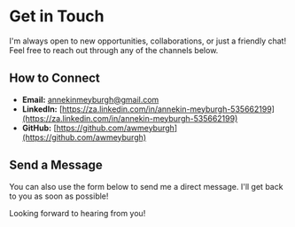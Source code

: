 # Get in Touch

I'm always open to new opportunities, collaborations, or just a friendly chat! Feel free to reach out through any of the channels below.

## How to Connect

*   **Email:** [annekinmeyburgh@gmail.com](mailto:annekinmeyburgh@gmail.com)
*   **LinkedIn:** [https://za.linkedin.com/in/annekin-meyburgh-535662199](https://za.linkedin.com/in/annekin-meyburgh-535662199)
*   **GitHub:** [https://github.com/awmeyburgh](https://github.com/awmeyburgh)

## Send a Message

You can also use the form below to send me a direct message. I'll get back to you as soon as possible!

<ContactForm/>

Looking forward to hearing from you!
